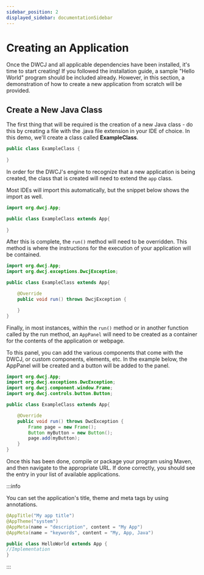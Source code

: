 ```yaml
---
sidebar_position: 2
displayed_sidebar: documentationSidebar
---
```


# Creating an Application

Once the DWCJ and all applicable dependencies have been installed, it's time to start creating! If you followed the installation guide, 
a sample "Hello World" program should be included already. However, in this section,
a demonstration of how to create a new application from scratch will be provided.

## Create a New Java Class

The first thing that will be required is the creation of a new Java class - do this by creating a file with the .java file extension in your IDE of choice. In this demo, we'll 
create a class called **ExampleClass**. 

```java
public class ExampleClass {
    
}

```

In order for the DWCJ's engine to recognize that a new application is being created,
the class that is created will need to extend the ```app``` class. 

Most IDEs will import this automatically, but the snippet below shows the import as well.

```java
import org.dwcj.App;

public class ExampleClass extends App{
    
}
```

After this is complete, the ```run()``` method will need to be overridden. This method is
where the instructions for the execution of your application will be contained.

```java
import org.dwcj.App;
import org.dwcj.exceptions.DwcjException;

public class ExampleClass extends App{

    @Override
    public void run() throws DwcjException { 

    }
}
```

Finally, in most instances, within the ```run()``` method or in another function called by
the run method, an ```AppPanel``` will need to be created as a container for the contents
of the application or webpage.

To this panel, you can add the various components that come with the DWCJ, or custom
components, elements, etc. In the example below, the AppPanel will be created
and a button will be added to the panel.

```java
import org.dwcj.App;
import org.dwcj.exceptions.DwcException;
import org.dwcj.component.window.Frame;
import org.dwcj.controls.button.Button;

public class ExampleClass extends App{

    @Override
    public void run() throws DwcException { 
        Frame page = new Frame();
        Button myButton = new Button();
        page.add(myButton);
    }
}
```
Once this has been done, compile or package your program using Maven, and then navigate to
the appropriate URL. If done correctly, you should see the entry in your list of available
applications.

:::info

You can set the application's title, theme and meta tags by using annotations.

```java
@AppTitle("My app title")
@AppTheme("system")
@AppMeta(name = "description", content = "My App")
@AppMeta(name = "keywords", content = "My, App, Java")

public class HelloWorld extends App {
//Implementation
}
```

:::